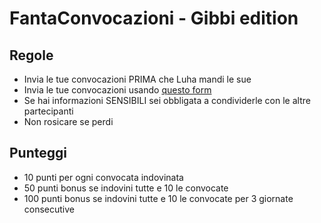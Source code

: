 # FantaConvocazioni - Gibbi edition

## Regole

* Invia le tue convocazioni PRIMA che Luha mandi le sue
* Invia le tue convocazioni usando [questo form](https://forms.gle/ihHuU89AjgrDNyYe9)
* Se hai informazioni SENSIBILI sei obbligata a condividerle con le altre partecipanti
* Non rosicare se perdi

## Punteggi

* 10 punti per ogni convocata indovinata 
* 50 punti bonus se indovini tutte e 10 le convocate
* 100 punti bonus se indovini tutte e 10 le convocate per 3 giornate consecutive